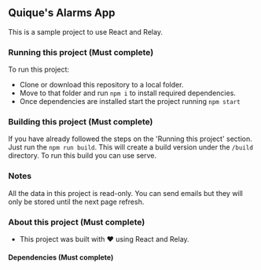 ## Quique's Alarms App

This is a sample project to use React and Relay.

### Running this project (Must complete)
To run this project:
- Clone or download this repository to a local folder.
- Move to that folder and run `npm i` to install required dependencies.
- Once dependencies are installed start the project running `npm start`

### Building this project (Must complete)
If you have already followed the steps on the 'Running this project' section. Just run the `npm run build`. This will create a build version under the `/build` directory.
To run this build you can use serve.

### Notes
All the data in this project is read-only. You can send emails but they will only be stored until the next page refresh.

### About this project (Must complete)
- This project was built with ❤️ using React and Relay.

#### Dependencies (Must complete)
